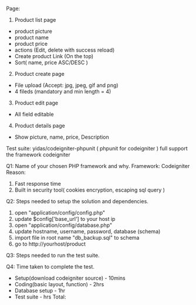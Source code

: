 Page:
1. Product list page
  - product picture
  - product name
  - product price
  - actions (Edit, delete with success reload)
  - Create product Link (On the top)
  - Sort( name, price ASC/DESC )

2. Product create page
  - File upload (Accept: jpg, jpeg, gif and png)
  - 4 fileds (mandatory and min length = 4)

3. Product edit page
  - All field editable

4. Product details page
  - Show picture, name, price, Description

Test suite:
yidas/codeigniter-phpunit ( phpunit for codeigniter )
full support the framework codeigniter

Q1: Name of your chosen PHP framework and why.
Framework: Codeigniter
Reason:
  1. Fast response time
  2. Built in security tool( cookies encryption, escaping sql query )

Q2: Steps needed to setup the solution and dependencies.
  1. open "application/config/config.php"
  2. update $config['base_url'] to your host ip
  3. open "application/config/database.php"
  4. update hostname, username, password, database (schema)
  5. import file in root name "db_backup.sql" to schema
  6. go to http://yourhost/product

Q3: Steps needed to run the test suite.


Q4: Time taken to complete the test.
- Setup(download codeigniter source) - 10mins
- Coding(basic layout, function) - 2hrs
- Database setup - 1hr
- Test suite - hrs
Total: 
